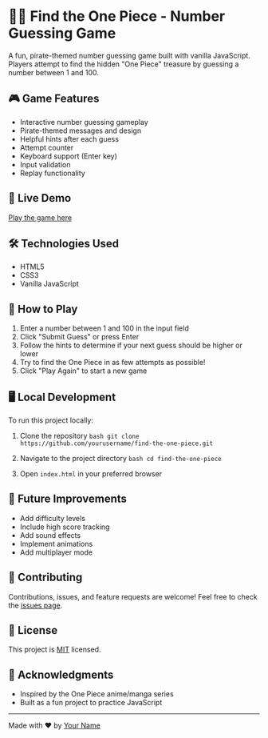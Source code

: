 # 🏴‍☠️ Find the One Piece - Number Guessing Game

A fun, pirate-themed number guessing game built with vanilla JavaScript. Players attempt to find the hidden "One Piece" treasure by guessing a number between 1 and 100.

## 🎮 Game Features

- Interactive number guessing gameplay
- Pirate-themed messages and design
- Helpful hints after each guess
- Attempt counter
- Keyboard support (Enter key)
- Input validation
- Replay functionality

## 🚀 Live Demo

[Play the game here](#) <!-- Add your deployed game URL here -->

## 🛠️ Technologies Used

- HTML5
- CSS3
- Vanilla JavaScript

## 🎯 How to Play

1. Enter a number between 1 and 100 in the input field
2. Click "Submit Guess" or press Enter
3. Follow the hints to determine if your next guess should be higher or lower
4. Try to find the One Piece in as few attempts as possible!
5. Click "Play Again" to start a new game

## 🖥️ Local Development

To run this project locally:

1. Clone the repository   ```bash
   git clone https://github.com/yourusername/find-the-one-piece.git   ```

2. Navigate to the project directory   ```bash
   cd find-the-one-piece   ```

3. Open `index.html` in your preferred browser

## 📝 Future Improvements

- Add difficulty levels
- Include high score tracking
- Add sound effects
- Implement animations
- Add multiplayer mode

## 🤝 Contributing

Contributions, issues, and feature requests are welcome! Feel free to check the [issues page](#).

## 📜 License

This project is [MIT](LICENSE) licensed.

## 👏 Acknowledgments

- Inspired by the One Piece anime/manga series
- Built as a fun project to practice JavaScript

---
Made with ❤️ by [Your Name](#)
